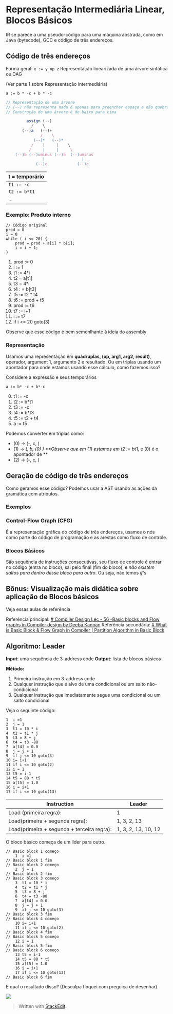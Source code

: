 ﻿# Representação Intermediária Linear, Blocos Básicos

IR se parece a uma pseudo-código para uma máquina abstrada, como em Java (bytecode), GCC e código de três endereços.

## Código de três endereços

Forma geral: `x := y op z`
Representação linearizada de uma árvore sintática ou DAG

(Ver parte 1 sobre Representação intermediária)

`a := b * -c + b * -c`

```javascript
// Representação de uma árvore
// (--) não representa nada é apenas para preencher espaço e não quebrar o desenho que fiz da árvore
// Construção de uma árvore é de baixo para cima

         assign (--)
	       /    \
	   (--)a   (--)+
	           /    \
	        (--)*   (--)*
	       /    |     |    \   
	      /     |     |     \
    (--)b (--)uminus (--)b  (--)uminus 
                |                |
             (--)c             (--)c    
```
 | t = temporário |
 |--|
 | `t1 := -c`|
 | `t2 := b*t1`|
 |...|
 
### Exemplo: Produto interno

```
// Código original
prod = 0
i = 0
while ( i <= 20) {
	prod = prod + a[i] * b[i];
	i = i + 1; 
}
```

 1. prod := 0
 2. i := 1
 3. t1 := 4*i
 4. t2 = a[t1]
 5. t3 = 4*i
 6. t4 : = b[t3]
 7. t5 := t2 * t4
 8. t6 := prod + t5
 9. prod := t6
 10. t7 := i+1
 11. i := t7
 12. if i <= 20 goto(3)

Observe que esse código é bem semenlhante à ideia do assembly

### Representação

Usamos uma representação em **quádruplas, (op, arg1, arg2, result)**, operador, argument 1, argumento 2 e resultado. Ou em triplas usando um apontador para onde estamos usando esse cálculo, como fazemos isso?

Considere a expressão e seus temporários

`a := b* -c + b*-c`

 0. t1 := -c
 1. t2 := b*t1
 2. t3 := -c
 3. t4 := b*t3
 4. t5 := t2 + t4
 5. a := t5

Podemos converter em triplas como:

 - (0) -> (-, c, )
 - (1) -> (*, b, (0) ) **Observe que em (1) estamos em t2 := b*t1, e (0) é o apontador de  **
 - (2) -> (-, c, )

## Geração de código de três endereços

Como geramos esse código? Podemos usar a AST usando as ações da gramática com atributos.

### Exemplos

### Control-Flow Graph (CFG)

É a representação gráfica do código de três endereços, usamos o nós como parte do código de programação e as arestas como fluxo de controle.

### Blocos Básicos

São sequência de instruções consecutivas, seu fluxo de controle é entrar no código (entra no bloco), sai pelo final (fim do bloco), e *não existem saltos para dentro desse bloco para outro*. Ou seja, não temos *if*'s

## Bônus: Visualização mais didática sobre aplicação de Blocos básicos

Veja essas aulas de referência

Referência principal: [# Compiler Design Lec - 56 -Basic blocks and Flow graphs in Compiler design by Deeba Kannan](https://youtu.be/hzNFRDGZAE4)
Referência secundária: [# What is Basic Block & Flow Graph in Compiler | Partition Algorithm in Basic Block](https://youtu.be/tkSsh91ehUA)

## Algoritmo: Leader

**Input**: uma sequência de 3-address code
**Output**: lista de blocos básicos

**Método:**
	
 1. Primeira instrução em 3-address code
 2. Qualquer instrução que é alvo de uma condicional ou um salto não-condicional
 3. Qualquer instrução que imediatamente segue uma condicional ou um salto condicional

Veja o seguinte código:

```
1  i =1
2  j = 1
3  t1 = 10 * i
4  t2 = t1 * j
5  t3 = 8 + j
6  t4 = t3 -88
7  a[t4] = 0.0
8  j = j + 1
9  if j <= 10 goto(3)
10 i= i+1
11 if i <= 10 goto(2)
12 i = 1
13 t5 = i-1
14 t5 = 88 * t5
15 a[t5] = 1.0
16 i = i+1
17 if i <= 10 goto(13)
 ```

| Instruction | Leader |
|--|--|
|Load (primeira regra): | 1
| Load(primeira + segunda regra): | 1, 3, 2, 13
| Load(primeira + segunda + terceira regra): | 1, 3, 2, 13, 10, 12

O bloco básico começa de um líder para outro.

```
// Basic block 1 começo
	1  i =1
// Basic block 1 fim
// Basic block 2 começo
	2  j = 1
// Basic block 2 fim
// Basic block 3 começo
	3  t1 = 10 * i
	4  t2 = t1 * j
	5  t3 = 8 + j
	6  t4 = t3 -88
	7  a[t4] = 0.0
	8  j = j + 1
	9  if j <= 10 goto(3)
// Basic block 3 fim
// Basic block 4 começo
	10 i= i+1
	11 if i <= 10 goto(2)
// Basic block 4 fim
// Basic block 5 começo
	12 i = 1
// Basic block 5 fim
// Basic block 6 começo
	13 t5 = i-1
	14 t5 = 88 * t5
	15 a[t5] = 1.0
	16 i = i+1
	17 if i <= 10 goto(13)
// Basic block 6 fim
 ```

E qual o resultado disso? (Desculpa fioquei com preguiça de desenhar)

![](https://github.com/NatSatie/StudyNotes/blob/main/compilers/part_4/chrome_qugGFZizf9.png?raw=true)

> Written with [StackEdit](https://stackedit.io/).

